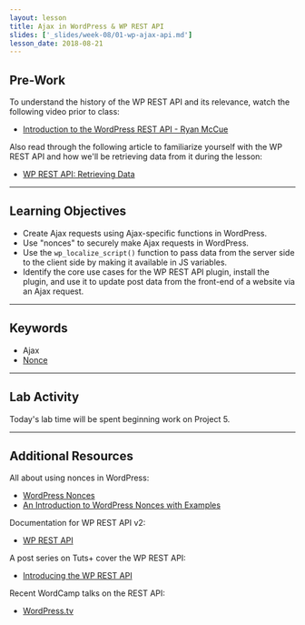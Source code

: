 ```yaml
---
layout: lesson
title: Ajax in WordPress & WP REST API
slides: ['_slides/week-08/01-wp-ajax-api.md']
lesson_date: 2018-08-21
---
```


## Pre-Work

To understand the history of the WP REST API and its relevance, watch the following video prior to class:

* [Introduction to the WordPress REST API - Ryan McCue](https://youtu.be/tV4IuS_KnvU)

Also read through the following article to familiarize yourself with the WP REST API and how we'll be retrieving data from it during the lesson:

* [WP REST API: Retrieving Data](https://code.tutsplus.com/tutorials/wp-rest-api-retrieving-data--cms-24694)

---

## Learning Objectives

* Create Ajax requests using Ajax-specific functions in WordPress.
* Use "nonces" to securely make Ajax requests in WordPress.
* Use the `wp_localize_script()` function to pass data from the server side to the client side by making it available in JS variables.
* Identify the core use cases for the WP REST API plugin, install the plugin, and use it to update post data from the front-end of a website via an Ajax request.

---

## Keywords

* Ajax
* [Nonce](https://codex.wordpress.org/WordPress_Nonces)

---

## Lab Activity

Today's lab time will be spent beginning work on Project 5.

---

## Additional Resources

All about using nonces in WordPress:

* [WordPress Nonces](https://codex.wordpress.org/WordPress_Nonces)
* [An Introduction to WordPress Nonces with Examples](https://www.elegantthemes.com/blog/tips-tricks/an-introduction-to-wordpress-nonces-with-examples)

Documentation for WP REST API v2:

* [WP REST API](http://v2.wp-api.org/)

A post series on Tuts+ cover the WP REST API:

* [Introducing the WP REST API](https://code.tutsplus.com/series/introducing-the-wp-rest-api--cms-896)

Recent WordCamp talks on the REST API:

* [WordPress.tv](http://wordpress.tv/?s=rest+api)

